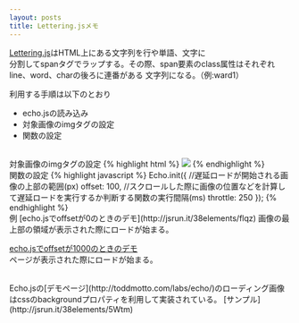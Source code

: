 ```yaml
---
layout: posts
title: Lettering.jsメモ
---
```

[Lettering.js](https://github.com/davatron5000/Lettering.js)はHTML上にある文字列を行や単語、文字に      
分割してspanタグでラップする。その際、span要素のclass属性はそれぞれline、word、charの後ろに連番がある
文字列になる。（例:ward1）
 
利用する手順は以下のとおり  
  
* echo.jsの読み込み
* 対象画像のimgタグの設定
* 関数の設定
  
<br/>
対象画像のimgタグの設定  
{% highlight html %}
<img src="ロードされる前に表示する画像のurl" data-echo="遅延ロードする対象のurl" >
{% endhighlight %}
<br/>
 関数の設定
{% highlight javascript %}
  Echo.init({
      //遅延ロードが開始される画像の上部の範囲(px)
      offset: 100,
      //スクロールした際に画像の位置などを計算して遅延ロードを実行するか判断する関数の実行間隔(ms)
      throttle: 250
  });
{% endhighlight %}
    
<br/>
例       
[echo.jsでoffsetが0のときのデモ](http://jsrun.it/38elements/flqz)  
画像の最上部の領域が表示された際にロードが始まる。
    
   
[echo.jsでoffsetが1000のときのデモ](http://jsrun.it/38elements/bF6Y)  
ページが表示された際にロードが始まる。


<br/>
Echo.jsの[デモページ](http://toddmotto.com/labs/echo/)のローディング画像はcssのbackgroundプロパティを利用して実装されている。  
[サンプル](http://jsrun.it/38elements/5Wtm)

